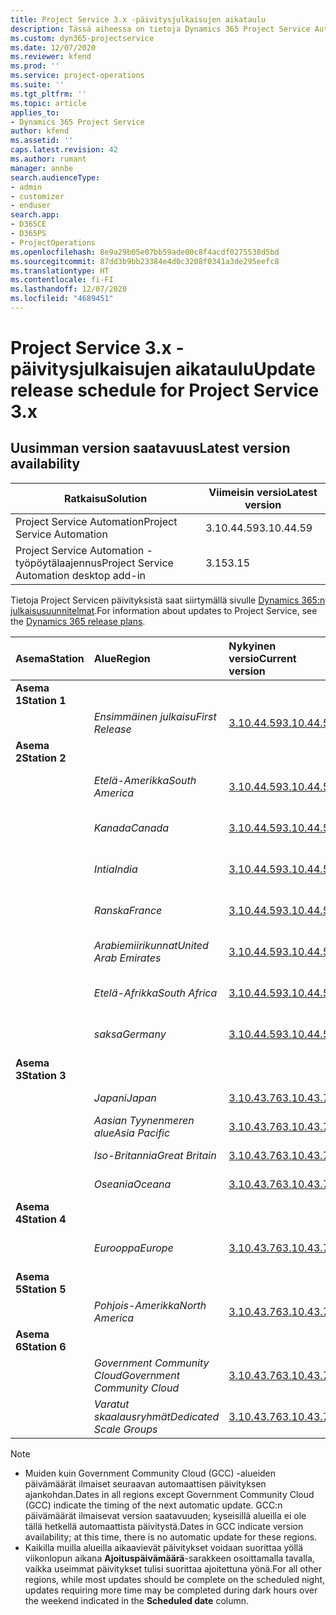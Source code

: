 ```yaml
---
title: Project Service 3.x -päivitysjulkaisujen aikataulu
description: Tässä aiheessa on tietoja Dynamics 365 Project Service Automationin käytettävissä olevista ja tulevista versioista.
ms.custom: dyn365-projectservice
ms.date: 12/07/2020
ms.reviewer: kfend
ms.prod: ''
ms.service: project-operations
ms.suite: ''
ms.tgt_pltfrm: ''
ms.topic: article
applies_to:
- Dynamics 365 Project Service
author: kfend
ms.assetid: ''
caps.latest.revision: 42
ms.author: rumant
manager: annbe
search.audienceType:
- admin
- customizer
- enduser
search.app:
- D365CE
- D365PS
- ProjectOperations
ms.openlocfilehash: 8e9a29b05e07bb59ade00c8f4acdf0275538d5bd
ms.sourcegitcommit: 87dd3b9bb23384e4d0c3208f0341a3de295eefc8
ms.translationtype: HT
ms.contentlocale: fi-FI
ms.lasthandoff: 12/07/2020
ms.locfileid: "4689451"
---
```

# <a name="update-release-schedule-for-project-service-3x"></a><span data-ttu-id="ce1dd-103">Project Service 3.x -päivitysjulkaisujen aikataulu</span><span class="sxs-lookup"><span data-stu-id="ce1dd-103">Update release schedule for Project Service 3.x</span></span>

## <a name="latest-version-availability"></a><span data-ttu-id="ce1dd-104">Uusimman version saatavuus</span><span class="sxs-lookup"><span data-stu-id="ce1dd-104">Latest version availability</span></span>

| <span data-ttu-id="ce1dd-105">Ratkaisu</span><span class="sxs-lookup"><span data-stu-id="ce1dd-105">Solution</span></span>  | <span data-ttu-id="ce1dd-106">Viimeisin versio</span><span class="sxs-lookup"><span data-stu-id="ce1dd-106">Latest version</span></span> |
|-------|----|
| <span data-ttu-id="ce1dd-107">Project Service Automation</span><span class="sxs-lookup"><span data-stu-id="ce1dd-107">Project Service Automation</span></span>    | <span data-ttu-id="ce1dd-108">3.10.44.59</span><span class="sxs-lookup"><span data-stu-id="ce1dd-108">3.10.44.59</span></span> |
| <span data-ttu-id="ce1dd-109">Project Service Automation -työpöytälaajennus</span><span class="sxs-lookup"><span data-stu-id="ce1dd-109">Project Service Automation desktop add-in</span></span>                | <span data-ttu-id="ce1dd-110">3.15</span><span class="sxs-lookup"><span data-stu-id="ce1dd-110">3.15</span></span>          |

<span data-ttu-id="ce1dd-111">Tietoja Project Servicen päivityksistä saat siirtymällä sivulle [Dynamics 365:n julkaisusuunnitelmat](https://docs.microsoft.com/dynamics365/release-plans/).</span><span class="sxs-lookup"><span data-stu-id="ce1dd-111">For information about updates to Project Service, see the [Dynamics 365 release plans](https://docs.microsoft.com/dynamics365/release-plans/).</span></span> 

| <span data-ttu-id="ce1dd-112">Asema</span><span class="sxs-lookup"><span data-stu-id="ce1dd-112">Station</span></span>  | <span data-ttu-id="ce1dd-113">Alue</span><span class="sxs-lookup"><span data-stu-id="ce1dd-113">Region</span></span> | <span data-ttu-id="ce1dd-114">Nykyinen versio</span><span class="sxs-lookup"><span data-stu-id="ce1dd-114">Current version</span></span> | <span data-ttu-id="ce1dd-115">Seuraava versio</span><span class="sxs-lookup"><span data-stu-id="ce1dd-115">Next version</span></span> |  <span data-ttu-id="ce1dd-116">Aikataulutettu päivämäärä</span><span class="sxs-lookup"><span data-stu-id="ce1dd-116">Scheduled date</span></span>
| :---   | :---   | :---   | :---   |:---   |         
|<span data-ttu-id="ce1dd-117"><strong>Asema 1</strong></span><span class="sxs-lookup"><span data-stu-id="ce1dd-117"><strong>Station 1</strong></span></span> | |  |  | |
| | <span data-ttu-id="ce1dd-118"><i>Ensimmäinen julkaisu</i></span><span class="sxs-lookup"><span data-stu-id="ce1dd-118"><i>First Release</i></span></span> | [<span data-ttu-id="ce1dd-119">3.10.44.59</span><span class="sxs-lookup"><span data-stu-id="ce1dd-119">3.10.44.59</span></span>](whats-new-ur-26.md) | <span data-ttu-id="ce1dd-120">TBD</span><span class="sxs-lookup"><span data-stu-id="ce1dd-120">TBD</span></span> | <span data-ttu-id="ce1dd-121">8. tammikuuta 2021</span><span class="sxs-lookup"><span data-stu-id="ce1dd-121">January 8, 2021</span></span>
|<span data-ttu-id="ce1dd-122"><strong>Asema 2</strong></span><span class="sxs-lookup"><span data-stu-id="ce1dd-122"><strong>Station 2</strong></span></span> | |  |  | |
| | <span data-ttu-id="ce1dd-123"><i>Etelä-Amerikka</i></span><span class="sxs-lookup"><span data-stu-id="ce1dd-123"><i>South America</i></span></span> | [<span data-ttu-id="ce1dd-124">3.10.44.59</span><span class="sxs-lookup"><span data-stu-id="ce1dd-124">3.10.44.59</span></span>](whats-new-ur-26.md) | <span data-ttu-id="ce1dd-125">TBD</span><span class="sxs-lookup"><span data-stu-id="ce1dd-125">TBD</span></span> | <span data-ttu-id="ce1dd-126">15. tammikuuta 2021</span><span class="sxs-lookup"><span data-stu-id="ce1dd-126">January 15, 2021</span></span>
| | <span data-ttu-id="ce1dd-127"><i>Kanada</i></span><span class="sxs-lookup"><span data-stu-id="ce1dd-127"><i>Canada</i></span></span> | [<span data-ttu-id="ce1dd-128">3.10.44.59</span><span class="sxs-lookup"><span data-stu-id="ce1dd-128">3.10.44.59</span></span>](whats-new-ur-26.md) | <span data-ttu-id="ce1dd-129">TBD</span><span class="sxs-lookup"><span data-stu-id="ce1dd-129">TBD</span></span> | <span data-ttu-id="ce1dd-130">15. tammikuuta 2021</span><span class="sxs-lookup"><span data-stu-id="ce1dd-130">January 15, 2021</span></span>
| | <span data-ttu-id="ce1dd-131"><i>Intia</i></span><span class="sxs-lookup"><span data-stu-id="ce1dd-131"><i>India</i></span></span> | [<span data-ttu-id="ce1dd-132">3.10.44.59</span><span class="sxs-lookup"><span data-stu-id="ce1dd-132">3.10.44.59</span></span>](whats-new-ur-26.md) | <span data-ttu-id="ce1dd-133">TBD</span><span class="sxs-lookup"><span data-stu-id="ce1dd-133">TBD</span></span> | <span data-ttu-id="ce1dd-134">15. tammikuuta 2021</span><span class="sxs-lookup"><span data-stu-id="ce1dd-134">January 15, 2021</span></span>
| | <span data-ttu-id="ce1dd-135"><i>Ranska</i></span><span class="sxs-lookup"><span data-stu-id="ce1dd-135"><i>France</i></span></span> | [<span data-ttu-id="ce1dd-136">3.10.44.59</span><span class="sxs-lookup"><span data-stu-id="ce1dd-136">3.10.44.59</span></span>](whats-new-ur-26.md) | <span data-ttu-id="ce1dd-137">TBD</span><span class="sxs-lookup"><span data-stu-id="ce1dd-137">TBD</span></span> | <span data-ttu-id="ce1dd-138">15. tammikuuta 2021</span><span class="sxs-lookup"><span data-stu-id="ce1dd-138">January 15, 2021</span></span>
| | <span data-ttu-id="ce1dd-139"><i>Arabiemiirikunnat</i></span><span class="sxs-lookup"><span data-stu-id="ce1dd-139"><i>United Arab Emirates</i></span></span> | [<span data-ttu-id="ce1dd-140">3.10.44.59</span><span class="sxs-lookup"><span data-stu-id="ce1dd-140">3.10.44.59</span></span>](whats-new-ur-26.md) | <span data-ttu-id="ce1dd-141">TBD</span><span class="sxs-lookup"><span data-stu-id="ce1dd-141">TBD</span></span> | <span data-ttu-id="ce1dd-142">15. tammikuuta 2021</span><span class="sxs-lookup"><span data-stu-id="ce1dd-142">January 15, 2021</span></span>
| | <span data-ttu-id="ce1dd-143"><i>Etelä-Afrikka</i></span><span class="sxs-lookup"><span data-stu-id="ce1dd-143"><i>South Africa</i></span></span> | [<span data-ttu-id="ce1dd-144">3.10.44.59</span><span class="sxs-lookup"><span data-stu-id="ce1dd-144">3.10.44.59</span></span>](whats-new-ur-26.md) | <span data-ttu-id="ce1dd-145">TBD</span><span class="sxs-lookup"><span data-stu-id="ce1dd-145">TBD</span></span> | <span data-ttu-id="ce1dd-146">15. tammikuuta 2021</span><span class="sxs-lookup"><span data-stu-id="ce1dd-146">January 15, 2021</span></span>
| | <span data-ttu-id="ce1dd-147"><i>saksa</i></span><span class="sxs-lookup"><span data-stu-id="ce1dd-147"><i>Germany</i></span></span> | [<span data-ttu-id="ce1dd-148">3.10.44.59</span><span class="sxs-lookup"><span data-stu-id="ce1dd-148">3.10.44.59</span></span>](whats-new-ur-26.md) | <span data-ttu-id="ce1dd-149">TBD</span><span class="sxs-lookup"><span data-stu-id="ce1dd-149">TBD</span></span> | <span data-ttu-id="ce1dd-150">15. tammikuuta 2021</span><span class="sxs-lookup"><span data-stu-id="ce1dd-150">January 15, 2021</span></span>
|<span data-ttu-id="ce1dd-151"><strong>Asema 3</strong></span><span class="sxs-lookup"><span data-stu-id="ce1dd-151"><strong>Station 3</strong></span></span> | |  |  | |
| | <span data-ttu-id="ce1dd-152"><i>Japani</i></span><span class="sxs-lookup"><span data-stu-id="ce1dd-152"><i>Japan</i></span></span> | [<span data-ttu-id="ce1dd-153">3.10.43.76</span><span class="sxs-lookup"><span data-stu-id="ce1dd-153">3.10.43.76</span></span>](whats-new-ur-25.md) | [<span data-ttu-id="ce1dd-154">3.10.44.59</span><span class="sxs-lookup"><span data-stu-id="ce1dd-154">3.10.44.59</span></span>](whats-new-ur-26.md) | <span data-ttu-id="ce1dd-155">11.12.2020</span><span class="sxs-lookup"><span data-stu-id="ce1dd-155">December 11, 2020</span></span>
| | <span data-ttu-id="ce1dd-156"><i>Aasian Tyynenmeren alue</i></span><span class="sxs-lookup"><span data-stu-id="ce1dd-156"><i>Asia Pacific</i></span></span> | [<span data-ttu-id="ce1dd-157">3.10.43.76</span><span class="sxs-lookup"><span data-stu-id="ce1dd-157">3.10.43.76</span></span>](whats-new-ur-25.md) | [<span data-ttu-id="ce1dd-158">3.10.44.59</span><span class="sxs-lookup"><span data-stu-id="ce1dd-158">3.10.44.59</span></span>](whats-new-ur-26.md) | <span data-ttu-id="ce1dd-159">11.12.2020</span><span class="sxs-lookup"><span data-stu-id="ce1dd-159">December 11, 2020</span></span>
| | <span data-ttu-id="ce1dd-160"><i>Iso-Britannia</i></span><span class="sxs-lookup"><span data-stu-id="ce1dd-160"><i>Great Britain</i></span></span> | [<span data-ttu-id="ce1dd-161">3.10.43.76</span><span class="sxs-lookup"><span data-stu-id="ce1dd-161">3.10.43.76</span></span>](whats-new-ur-25.md) | [<span data-ttu-id="ce1dd-162">3.10.44.59</span><span class="sxs-lookup"><span data-stu-id="ce1dd-162">3.10.44.59</span></span>](whats-new-ur-26.md) | <span data-ttu-id="ce1dd-163">11.12.2020</span><span class="sxs-lookup"><span data-stu-id="ce1dd-163">December 11, 2020</span></span>
| | <span data-ttu-id="ce1dd-164"><i>Oseania</i></span><span class="sxs-lookup"><span data-stu-id="ce1dd-164"><i>Oceana</i></span></span> | [<span data-ttu-id="ce1dd-165">3.10.43.76</span><span class="sxs-lookup"><span data-stu-id="ce1dd-165">3.10.43.76</span></span>](whats-new-ur-25.md) | [<span data-ttu-id="ce1dd-166">3.10.44.59</span><span class="sxs-lookup"><span data-stu-id="ce1dd-166">3.10.44.59</span></span>](whats-new-ur-26.md) | <span data-ttu-id="ce1dd-167">11.12.2020</span><span class="sxs-lookup"><span data-stu-id="ce1dd-167">December 11, 2020</span></span>
|<span data-ttu-id="ce1dd-168"><strong>Asema 4</strong></span><span class="sxs-lookup"><span data-stu-id="ce1dd-168"><strong>Station 4</strong></span></span> | |  |  | |
| | <span data-ttu-id="ce1dd-169"><i>Eurooppa</i></span><span class="sxs-lookup"><span data-stu-id="ce1dd-169"><i>Europe</i></span></span> | [<span data-ttu-id="ce1dd-170">3.10.43.76</span><span class="sxs-lookup"><span data-stu-id="ce1dd-170">3.10.43.76</span></span>](whats-new-ur-25.md) | [<span data-ttu-id="ce1dd-171">3.10.44.59</span><span class="sxs-lookup"><span data-stu-id="ce1dd-171">3.10.44.59</span></span>](whats-new-ur-26.md) | <span data-ttu-id="ce1dd-172">18. joulukuuta 2020</span><span class="sxs-lookup"><span data-stu-id="ce1dd-172">December 18, 2020</span></span>
|<span data-ttu-id="ce1dd-173"><strong>Asema 5</strong></span><span class="sxs-lookup"><span data-stu-id="ce1dd-173"><strong>Station 5</strong></span></span> | |  |  | |
| | <span data-ttu-id="ce1dd-174"><i>Pohjois-Amerikka</i></span><span class="sxs-lookup"><span data-stu-id="ce1dd-174"><i>North America</i></span></span> | [<span data-ttu-id="ce1dd-175">3.10.43.76</span><span class="sxs-lookup"><span data-stu-id="ce1dd-175">3.10.43.76</span></span>](whats-new-ur-25.md) | [<span data-ttu-id="ce1dd-176">3.10.44.59</span><span class="sxs-lookup"><span data-stu-id="ce1dd-176">3.10.44.59</span></span>](whats-new-ur-26.md) | <span data-ttu-id="ce1dd-177">8. tammikuuta 2021</span><span class="sxs-lookup"><span data-stu-id="ce1dd-177">January 8, 2021</span></span>
|<span data-ttu-id="ce1dd-178"><strong>Asema 6</strong></span><span class="sxs-lookup"><span data-stu-id="ce1dd-178"><strong>Station 6</strong></span></span> | |  |  | |
| | <span data-ttu-id="ce1dd-179"><i>Government Community Cloud</i></span><span class="sxs-lookup"><span data-stu-id="ce1dd-179"><i>Government Community Cloud</i></span></span> | [<span data-ttu-id="ce1dd-180">3.10.43.76</span><span class="sxs-lookup"><span data-stu-id="ce1dd-180">3.10.43.76</span></span>](whats-new-ur-25.md) | [<span data-ttu-id="ce1dd-181">3.10.44.59</span><span class="sxs-lookup"><span data-stu-id="ce1dd-181">3.10.44.59</span></span>](whats-new-ur-26.md) | <span data-ttu-id="ce1dd-182">8. tammikuuta 2021</span><span class="sxs-lookup"><span data-stu-id="ce1dd-182">January 8, 2021</span></span>
| | <span data-ttu-id="ce1dd-183"><i>Varatut skaalausryhmät</i></span><span class="sxs-lookup"><span data-stu-id="ce1dd-183"><i>Dedicated Scale Groups</i></span></span> | [<span data-ttu-id="ce1dd-184">3.10.43.76</span><span class="sxs-lookup"><span data-stu-id="ce1dd-184">3.10.43.76</span></span>](whats-new-ur-25.md) | [<span data-ttu-id="ce1dd-185">3.10.44.59</span><span class="sxs-lookup"><span data-stu-id="ce1dd-185">3.10.44.59</span></span>](whats-new-ur-26.md) | <span data-ttu-id="ce1dd-186">15. tammikuuta 2021</span><span class="sxs-lookup"><span data-stu-id="ce1dd-186">January 15, 2021</span></span>

>[!Note]
> - <span data-ttu-id="ce1dd-187">Muiden kuin Government Community Cloud (GCC) -alueiden päivämäärät ilmaiset seuraavan automaattisen päivityksen ajankohdan.</span><span class="sxs-lookup"><span data-stu-id="ce1dd-187">Dates in all regions except Government Community Cloud (GCC) indicate the timing of the next automatic update.</span></span> <span data-ttu-id="ce1dd-188">GCC:n päivämäärät ilmaisevat version saatavuuden; kyseisillä alueilla ei ole tällä hetkellä automaattista päivitystä.</span><span class="sxs-lookup"><span data-stu-id="ce1dd-188">Dates in GCC indicate version availability; at this time, there is no automatic update for these regions.</span></span>
> - <span data-ttu-id="ce1dd-189">Kaikilla muilla alueilla aikaavievät päivitykset voidaan suorittaa yöllä viikonlopun aikana **Ajoituspäivämäärä**-sarakkeen osoittamalla tavalla, vaikka useimmat päivitykset tulisi suorittaa ajoitettuna yönä.</span><span class="sxs-lookup"><span data-stu-id="ce1dd-189">For all other regions, while most updates should be complete on the scheduled night, updates requiring more time may be completed during dark hours over the weekend indicated in the **Scheduled date** column.</span></span>
